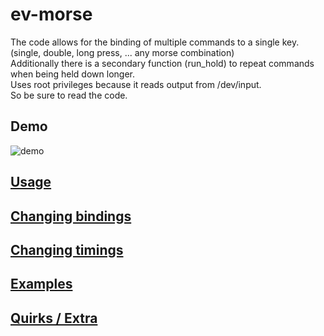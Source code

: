 # ev-morse
The code allows for the binding of multiple commands to a single key. (single, double, long press, ... any morse combination) <br>
Additionally there is a secondary function (run_hold) to repeat commands when being held down longer. <br>
Uses root privileges because it reads output from /dev/input. <br>
So be sure to read the code.

## Demo
![demo](https://github.com/pickpj/ev-morse/assets/118209356/70e8d82f-443b-4f98-b833-51a95ce1e891)
## [Usage](../../wiki)

## [Changing bindings](../../wiki#changing-bindings)

## [Changing timings](../../wiki#changing-timings)

## [Examples](../../wiki/Examples)

## [Quirks / Extra](../../wiki/Extra)
